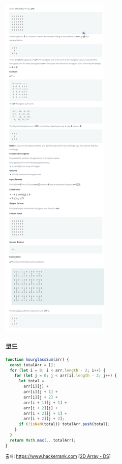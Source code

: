 ![Problem Image](https://raw.githubusercontent.com/hitari/scratch-paper/main/Algorithm-study/Hackerrank/interview-preparation-kit/Arrays/2D-array-DS/Problem.png "문제지")

## 코드

```javascript
function hourglassSum(arr) {
  const totalArr = [];
  for (let i = 0; i < arr.length - 2; i++) {
    for (let j = 0; j < arr[i].length - 2; j++) {
      let total =
        arr[i][j] +
        arr[i][j + 1] +
        arr[i][j + 2] +
        arr[i + 1][j + 1] +
        arr[i + 2][j] +
        arr[i + 2][j + 1] +
        arr[i + 2][j + 2];
      if (!isNaN(total)) totalArr.push(total);
    }
  }
  return Math.max(...totalArr);
}
```

출처: https://www.hackerrank.com \[[2D Array - DS](https://www.hackerrank.com/challenges/2d-array/problem?h_l=interview&playlist_slugs%5B%5D=interview-preparation-kit&playlist_slugs%5B%5D=arrays)\]
